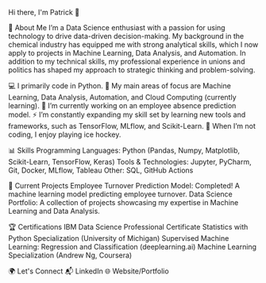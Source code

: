 Hi there, I'm Patrick 👋

🌟 About Me
I’m a Data Science enthusiast with a passion for using technology to drive data-driven decision-making. My background in the chemical industry has equipped me with strong analytical skills, which I now apply to projects in Machine Learning, Data Analysis, and Automation. In addition to my technical skills, my professional experience in unions and politics has shaped my approach to strategic thinking and problem-solving.

💻 I primarily code in Python.
🎯 My main areas of focus are Machine Learning, Data Analysis, Automation, and Cloud Computing (currently learning).
🔭 I’m currently working on an employee absence prediction model.
⚡️ I’m constantly expanding my skill set by learning new tools and frameworks, such as TensorFlow, MLflow, and Scikit-Learn.
🏒 When I’m not coding, I enjoy playing ice hockey.

📊 Skills
Programming Languages: Python (Pandas, Numpy, Matplotlib, Scikit-Learn, TensorFlow, Keras)
Tools & Technologies: Jupyter, PyCharm, Git, Docker, MLflow, Tableau
Other: SQL, GitHub Actions

🔧 Current Projects
Employee Turnover Prediction Model: Completed! A machine learning model predicting employee turnover.
Data Science Portfolio: A collection of projects showcasing my expertise in Machine Learning and Data Analysis.

🏆 Certifications
IBM Data Science Professional Certificate
Statistics with Python Specialization (University of Michigan)
Supervised Machine Learning: Regression and Classification (deeplearning.ai)
Machine Learning Specialization (Andrew Ng, Coursera)

🌍 Let's Connect
📬 LinkedIn
🌐 Website/Portfolio
